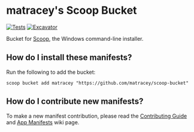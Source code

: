 # matracey's Scoop Bucket

<!-- Uncomment the following line after replacing placeholders -->
[![Tests](https://github.com/matracey/scoop-bucket/actions/workflows/ci.yml/badge.svg)](https://github.com/matracey/scoop-bucket/actions/workflows/ci.yml) [![Excavator](https://github.com/matracey/scoop-bucket/actions/workflows/excavator.yml/badge.svg)](https://github.com/matracey/scoop-bucket/actions/workflows/excavator.yml)

Bucket for [Scoop](https://scoop.sh), the Windows command-line installer.

## How do I install these manifests?

Run the following to add the bucket:

```pwsh
scoop bucket add matracey "https://github.com/matracey/scoop-bucket"
```

## How do I contribute new manifests?

To make a new manifest contribution, please read the [Contributing Guide](https://github.com/ScoopInstaller/.github/blob/main/.github/CONTRIBUTING.md) and [App Manifests](https://github.com/ScoopInstaller/Scoop/wiki/App-Manifests) wiki page.
